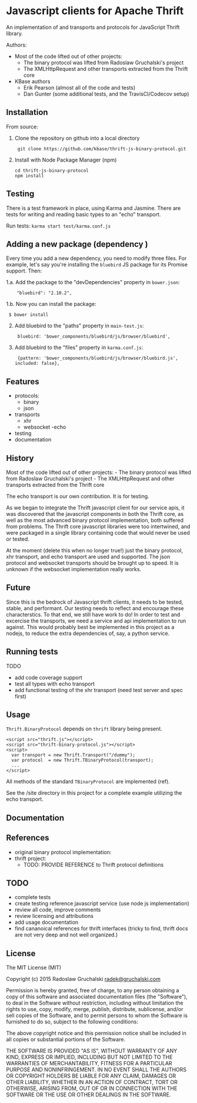 # Javascript clients for Apache Thrift

An implementation of and transports and protocols for JavaScript Thrift library.

Authors:

* Most of the code lifted out of other projects:
    - The binary protocol was lifted from Radoslaw Gruchalski's project
    - The XMLHttpRequest and other transports extracted from the Thrift core
* KBase authors
    - Erik Pearson (almost all of the code and tests)
    - Dan Gunter (some additional tests, and the TravisCI/Codecov setup)

## Installation

From source:

1. Clone the repository on github into a local directory

        git clone https://github.com/kbase/thrift-js-binary-protocol.git

2.  Install with Node Package Manager (npm)

        cd thrift-js-binary-protocol
        npm install

## Testing

There is a test framework in place, using Karma and Jasmine. There are tests for writing and reading basic types to an "echo" transport.

Run tests: `karma start test/karma.conf.js`

## Adding a new package (dependency )

Every time you add a new dependency, you need to modify three files. For example, let's say you're installing the `bluebird` JS package for its Promise support. Then:

1.a. Add the package to the "devDependencies" property in `bower.json`:

        "bluebird": "2.10.2",

1.b. Now you can install the package:

     $ bower install

2. Add bluebird to the "paths" property in `main-test.js`:

        bluebird: 'bower_components/bluebird/js/browser/bluebird',

3. Add bluebird to the "files" property in `karma.conf.js`:
      
        {pattern: 'bower_components/bluebird/js/browser/bluebird.js', included: false},

## Features

- protocols:
    - binary
    - json
- transports
    - xhr
    - websocket
    -echo
- testing
- documentation

## History

Most of the code lifted out of other projects:
    - The binary protocol was lifted from Radoslaw Gruchalski's project
    - The XMLHttpRequest and other transports extracted from the Thrift core

The echo transport is our own contribution. It is for testing.

As we began to integrate the Thrift javascript client for our service apis, it was discovered that the javascript components in both the Thrift core, as well as the most advanced binary protocol implementation, both suffered from problems. The Thrift core javascript libraries were too intertwined, and were packaged in a single library containing code that would never be used or tested.

At the moment (delete this when no longer true!) just the binary protocol, xhr transport, and echo transport are used and supported. The json protocol and websocket transports should be brought up to speed. It is unknown if the websocket implementation really works.

## Future 

Since this is the bedrock of Javascript thrift clients, it needs to be tested, stable, and performant. Our testing needs to reflect and encourage these characterstics. To that end, we still have work to do! In order to test and excercise the transports, we need a service and api implementation to run against. This would probably best be implemented in this project as a nodejs, to reduce the extra dependencies of, say, a python service.


## Running tests



TODO
- add code coverage support
- test all types with echo transport
- add functional testing of the xhr transport (need test server and spec first)

## Usage

`Thrift.BinaryProtocol` depends on `thrift` library being present.

    <script src="thrift.js"></script>
    <script src="thrift-binary-protocol.js"></script>
    <script>
      var transport = new Thrift.Transport("/dummy");
      var protocol  = new Thrift.TBinaryProtocol(transport);
      ...
    </script>

All methods of the standard `TBinaryProtocol` are implemented (ref).

See the /site directory in this project for a complete example utilizing the echo transport.

## Documentation


## References

- original binary protocol implementation:
- thrift project:
    - TODO: PROVIDE REFERENCE to Thrift protocol definitions

## TODO

- complete tests
- create testing reference javascript service (use node js implementation)
- review all code, improve comments
- review licensing and attributions
- add usage documentation
- find cananoical references for thrift interfaces (tricky to find, thrift docs 
are not very deep and not well organized.)
    

## License

The MIT License (MIT)

Copyright (c) 2015 Radoslaw Gruchalski <radek@gruchalski.com>

Permission is hereby granted, free of charge, to any person obtaining a copy
of this software and associated documentation files (the "Software"), to deal
in the Software without restriction, including without limitation the rights
to use, copy, modify, merge, publish, distribute, sublicense, and/or sell
copies of the Software, and to permit persons to whom the Software is
furnished to do so, subject to the following conditions:

The above copyright notice and this permission notice shall be included in
all copies or substantial portions of the Software.

THE SOFTWARE IS PROVIDED "AS IS", WITHOUT WARRANTY OF ANY KIND, EXPRESS OR
IMPLIED, INCLUDING BUT NOT LIMITED TO THE WARRANTIES OF MERCHANTABILITY,
FITNESS FOR A PARTICULAR PURPOSE AND NONINFRINGEMENT. IN NO EVENT SHALL THE
AUTHORS OR COPYRIGHT HOLDERS BE LIABLE FOR ANY CLAIM, DAMAGES OR OTHER
LIABILITY, WHETHER IN AN ACTION OF CONTRACT, TORT OR OTHERWISE, ARISING FROM,
OUT OF OR IN CONNECTION WITH THE SOFTWARE OR THE USE OR OTHER DEALINGS IN
THE SOFTWARE.
